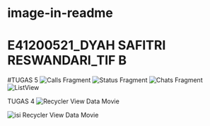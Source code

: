 # image-in-readme
# E41200521_DYAH SAFITRI RESWANDARI_TIF B
#TUGAS 5
![Calls Fragment](https://user-images.githubusercontent.com/80370722/137063372-d509deb4-e850-43d7-b5d0-62f02dc40e61.jpeg)
![Status Fragment](https://user-images.githubusercontent.com/80370722/137063385-18dff771-db59-4c33-9e89-dc32b5ab78d4.jpeg)
![Chats Fragment](https://user-images.githubusercontent.com/80370722/137063391-693e33b6-664b-45d1-872a-8c234a58d550.jpeg)
![ListView](https://user-images.githubusercontent.com/80370722/136335114-cb7112c7-c8c0-417e-a3c8-8fb8ab8a69c9.jpeg)

TUGAS 4
![Recycler View Data Movie](https://user-images.githubusercontent.com/80370722/136335452-eaaf7b7a-dc4d-4e8d-86e1-101026397900.jpeg)

![isi Recycler View Data Movie](https://user-images.githubusercontent.com/80370722/136335582-1475abae-f267-4246-a704-4a2b375e053c.jpeg)
